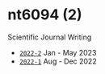 # nt6094 (2)
Scientific Journal Writing

+ [`2022-2`](2022-2.md) Jan - May 2023
+ [`2022-1`](2022-1.md) Aug - Dec 2022
